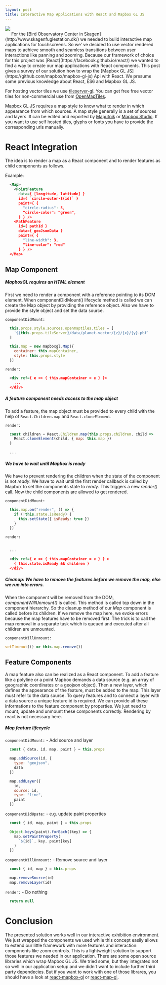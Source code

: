 ```yaml
---
layout: post
title: Interactive Map Applications with React and Mapbox GL JS
---
```

<img style="clip: rect(500px,60px,200px,0px); margin-bottom:15px;" src="{{site.url}}/images/interactive-maps-with-react-and-mapbox/globe-1920.jpg"/>
For the [Bird Observatory Center in Skagen](http://www.skagenfuglestation.dk/) we needed to build interactive map applications for touchscreens. So we' ve decided to use vector rendered maps to achieve smooth and seamless transitions between user interactions like panning and zooming. Because our framework of choice for this project was [React](https://facebook.github.io/react/) we wanted to find a way to create our map applications with React components. This post gives a survey of our solution how to wrap the [Mapbox GL JS](https://github.com/mapbox/mapbox-gl-js) Api with React. We presume some previous knowledge about React, ES6 and Mapbox GL JS.

For hosting vector tiles we use [tileserver-gl](https://github.com/klokantech/tileserver-gl). You can get free free vector tiles for non-commercial use from [OpenMapTiles](https://openmaptiles.com/).

Mapbox GL JS requires a map style to know what to render in which appearance from which sources. A map style generally is a set of sources and layers. It can be edited and exported by [Maputnik](http://maputnik.com/editor/) or [Mapbox Studio](https://www.mapbox.com/mapbox-studio/).
If you want to use self hosted tiles, glyphs or fonts you have to provide the corresponding urls manually.


# React Integration
The idea is to render a map as a React component and to render features as child components as follows.

Example:
```xml
  <Map>
    <PointFeature
      data={ [longitude, latitude] }
      id={ `circle-outer-${id}` }
      paint={ {
        "circle-radius": 5,
        "circle-color": "green",
      } } />
    <PathFeature
      id={ pathId }
      data={ geoJsonData }
      paint={ {
        "line-width": 3,
        "line-color": "red"
      } } />
  </Map>
```

## Map Component
##### MapboxGL requires an HTML element
First we need to render a component with a reference pointing to its DOM element. When componentDidMount() lifecycle method is called we can create the Map object by providing the reference object. Also we have to provide the style object and set the data source.

`componentDidMount:`
```js
  this.props.style.sources.openmaptiles.tiles = [
    `${this.props.tileServer}/data/planet-vector/{z}/{x}/{y}.pbf`
  ]

  this.map = new mapboxgl.Map({
    container: this.mapContainer,
    style: this.props.style
  })
```

`render:`
```xml
  <div ref={ e => { this.mapContainer = e } }>
    ...
  </div>
```

##### A feature component needs access to the map object
To add a feature, the map object must be provided to every child with the help of `React.Children.map` and `React.cloneElement`.

`render:`
```js
  const children = React.Children.map(this.props.children, child =>
    React.cloneElement(child, { map: this.map })
  )

  ...
```

##### We have to wait until Mapbox is ready
We have to prevent rendering the children when the state of the component is not *ready*. We have to wait until the first render callback is called by Mapbox to set the components state to *ready*. This triggers a new *render()* call. Now the child components are allowed to get rendered.

`componentDidMount:`
```js
  this.map.on("render", () => {
    if (!this.state.isReady) {
      this.setState({ isReady: true })
    }
  })
```

`render:`
```xml

  ...

  <div ref={ e => { this.mapContainer = e } } >
    { this.state.isReady && children }
  </div>
```

##### Cleanup: We have to remove the features before we remove the map, else we run into errors.
When the component will be removed from the DOM, *componentWillUnmount()* is called. This method is called top down in the component hierarchy. So the cleanup method of our *Map* component is called before its children. If we remove the map here, we evoke errors because the map features have to be removed first. The trick is to call the map removal in a separate task which is queued and executed after all children are unmounted.

`componentWillUnmount:`
```js
setTimeout(() => this.map.remove())
```

## Feature Components
A map feature also can be realized as a React component. To add a feature like a polyline or a point Mapbox demands a data source (e.g. an array of geographic coordinates or a geojson object). Then a new layer, which defines the appearance of the feature, must be added to the map. This layer must refer to the data source.
To query features and to connect a layer with a data source a unique feature id is required. We can provide all these informations to the feature component by properties. We just need to mount, update and unmount these components correctly. Rendering by react is not necessary here.

##### Map feature lifecycle
`componentDidMount:` - Add source and layer
```js
  const { data, id, map, paint } = this.props

  map.addSource(id, {
    type: "geojson",
    data
  })

  map.addLayer({
    id,
    source: id,
    type: "line",
    paint
  })
```

`componentDidUpate:` - e.g. update paint properties
```js
  const { id, map, paint } = this.props

  Object.keys(paint).forEach((key) => {
    map.setPaintProperty(
      `${id}`, key, paint[key]
    )
  })
```

`componentWillUnmount:` - Remove source and layer
```js
  const { id, map } = this.props

  map.removeSource(id)
  map.removeLayer(id)
```

`render:` - Do nothing
```js
  return null
```

# Conclusion
The presented solution works well in our interactive exhibition environment. We just wrapped the components we used while this concept easily allows to extend our little framework with more features and interaction components like zoom controls. This is a lightweight solution to support those features we needed in our application.
There are some open source libraries which wrap Mapbox GL JS. We tried some, but they integrated not so well in our application setup and we didn't want to include further third party dependecies. But if you want to work with one of those librares, you should have a look at [react-mapbox-gl](https://github.com/alex3165/react-mapbox-gl) or [react-map-gl](https://github.com/uber/react-map-gl).
